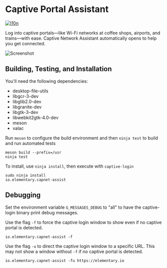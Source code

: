 # Captive Portal Assistant
[![l10n](https://i18n.elementary.io/widgets/desktop/capnet-assist/svg-badge.svg)](https://i18n.elementary.io/projects/desktop/capnet-assist)

Log into captive portals—like Wi-Fi networks at coffee shops, airports, and trains—with ease. Captive Network Assistant automatically opens to help you get connected.

![Screenshot](https://raw.github.com/elementary/capnet-assist/master/data/screenshot.png)

## Building, Testing, and Installation

You'll need the following dependencies:
* desktop-file-utils
* libgcr-3-dev
* libglib2.0-dev
* libgranite-dev
* libgtk-3-dev
* libwebkit2gtk-4.0-dev
* meson
* valac
    
Run `meson` to configure the build environment and then `ninja test` to build and run automated tests

    meson build --prefix=/usr
    ninja test
    
To install, use `ninja install`, then execute with `captive-login`

    sudo ninja install
    io.elementary.capnet-assist

## Debugging

Set the environment variable `G_MESSAGES_DEBUG` to "all" to have the captive-login binary print debug messages.

Use the flag `-f` to force the captive login window to show even if no captive portal is detected.

    io.elementary.capnet-assist -f 

Use the flag `-u` to direct the captive login window to a specific URL. This may not show a window without `-f` if no captive portal is detected.

    io.elementary.capnet-assist -fu https://elementary.io
